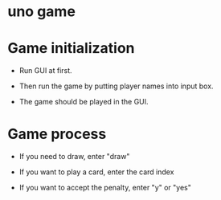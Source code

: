 # uno game

# Game initialization

- Run GUI at first.

- Then run the game by putting player names into input box.

- The game should be played in the GUI.

# Game process

- If you need to draw, enter "draw"
  
- If you want to play a card, enter the card index

- If you want to accept the penalty, enter "y" or "yes"
